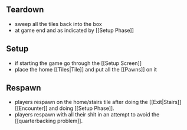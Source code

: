 ## Teardown
- sweep all the tiles back into the box
- at game end and as indicated by [[Setup Phase]] 
## Setup
- if starting the game go through the [[Setup Screen]]
- place the home [[Tiles|Tile]] and put all the [[Pawns]] on it
## Respawn
- players respawn on the home/stairs tile after doing the [[Exit|Stairs]] [[Encounter]] and doing [[Setup Phase]].
- players respawn with all their shit in an attempt to avoid the [[quarterbacking problem]].